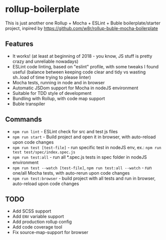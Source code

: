 # rollup-boilerplate

This is just another one Rollup + Mocha + ESLint + Buble boilerplate/starter project, inpired by https://github.com/w8r/rollup-buble-mocha-boilerplate

## Features

 - It works! (at least at beginning of 2018 - you know, JS stuff is pretty crazy and unreliable nowadays)
 - ESLint code linting, based on "eslint" profile, with some tweaks I found useful (balance between keeping code clear and tidy vs wasting sh..load of time trying to please linter)
 - Mocha tests, running in node and in browser
 - Automatic JSDom support for Mocha in nodeJS environment
 - Suitable for TDD style of development 
 - Bundling with Rollup, with code map support
 - Buble transpiler
 

## Commands

 - `npm run lint` - ESLint check for src and test js files
 - `npm run start` - Build project and open it in browser, with auto-reload upon code changes
 - `npm run test [test-file]` - run specific test in nodeJS env, ex.: `npm run test test/spec/index.spec.js`
 - `npm run test:all` - run all *.spec.js tests in spec folder in nodeJS environment
 - `npm run test --watch [test-file]`, `npm run test:all --watch` - run one/all Mocha tests, with auto-rerun upon code changes
 - `npm run test:browser` - build project with all tests and run in browser, auto-reload upon code changes

## TODO
 - Add SCSS support
 - Add `ENV` variable support
 - Add production rollup config
 - Add code coverage tool
 - Fix source-map-support for browser